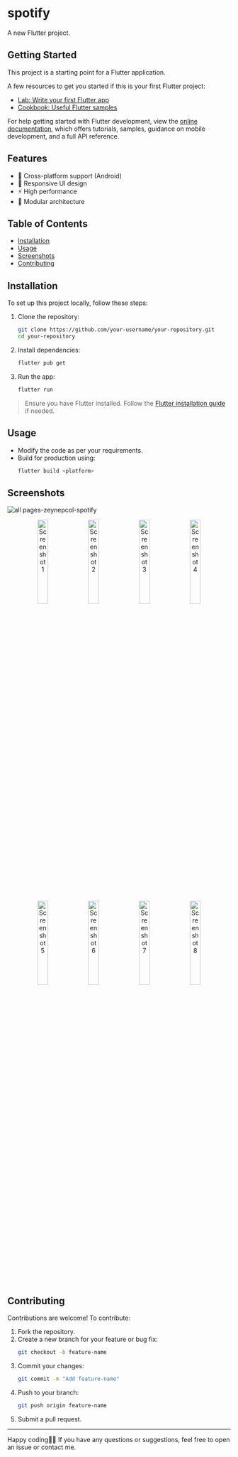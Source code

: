 # spotify

A new Flutter project.

## Getting Started

This project is a starting point for a Flutter application.

A few resources to get you started if this is your first Flutter project:

- [Lab: Write your first Flutter app](https://docs.flutter.dev/get-started/codelab)
- [Cookbook: Useful Flutter samples](https://docs.flutter.dev/cookbook)

For help getting started with Flutter development, view the
[online documentation](https://docs.flutter.dev/), which offers tutorials,
samples, guidance on mobile development, and a full API reference.


## Features

- 📱 Cross-platform support (Android)
- 🎨 Responsive UI design
- ⚡ High performance
- 🔧 Modular architecture

## Table of Contents

- [Installation](#installation)
- [Usage](#usage)
- [Screenshots](#screenshots)
- [Contributing](#contributing)

## Installation

To set up this project locally, follow these steps:

1. Clone the repository:
   ```bash
   git clone https://github.com/your-username/your-repository.git
   cd your-repository
   ```

2. Install dependencies:
   ```bash
   flutter pub get
   ```

3. Run the app:
   ```bash
   flutter run
   ```

> Ensure you have Flutter installed. Follow the [Flutter installation guide](https://flutter.dev/docs/get-started/install) if needed.

## Usage

- Modify the code as per your requirements.
- Build for production using:
  ```bash
  flutter build <platform>
  ```
 
 ## Screenshots

![all pages-zeynepcol-spotify](https://github.com/user-attachments/assets/2f3d8c9a-0af1-45f6-9150-6e7362ae9633)

<p align="center">
  <img src="https://github.com/user-attachments/assets/4e3be43b-0507-4d5f-85c3-862edb0eeb5a" width="22%" alt="Screenshot 1">
  <img src="https://github.com/user-attachments/assets/30b78483-fd31-4cc8-a7ef-0418f37f6929" width="22%" alt="Screenshot 2">
  <img src="https://github.com/user-attachments/assets/ef8a9d21-5af1-40e6-b082-0991d30b5af7" width="22%" alt="Screenshot 3">
  <img src="https://github.com/user-attachments/assets/6db49dca-ea35-4f65-af19-9966d5d503f1" width="22%" alt="Screenshot 4">
  <img src="https://github.com/user-attachments/assets/5a6acf4e-5022-4cb0-9678-f3ae07d0d31d" width="22%" alt="Screenshot 5">
  <img src="https://github.com/user-attachments/assets/44ad810b-b4bc-42ee-a54f-a900136145b0" width="22%" alt="Screenshot 6">
  <img src="https://github.com/user-attachments/assets/4f7cd7f2-a71c-4e62-afd7-8e9861a4f3e2" width="22%" alt="Screenshot 7">
  <img src="https://github.com/user-attachments/assets/85fb6dd5-0045-43a8-8471-a0d794e91c5e" width="22%" alt="Screenshot 8">
</p>



## Contributing

Contributions are welcome! To contribute:

1. Fork the repository.
2. Create a new branch for your feature or bug fix:
   ```bash
   git checkout -b feature-name
   ```
3. Commit your changes:
   ```bash
   git commit -m "Add feature-name"
   ```
4. Push to your branch:
   ```bash
   git push origin feature-name
   ```
5. Submit a pull request.


---

Happy coding🧑‍💻
If you have any questions or suggestions, feel free to open an issue or contact me.

